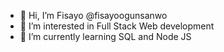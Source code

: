 - 👋 Hi, I’m Fisayo @fisayoogunsanwo
- 👀 I’m interested in Full Stack Web development
- 🌱 I’m currently learning SQL and Node JS


<!---
fisayoogunsanwo/fisayoogunsanwo is a ✨ special ✨ repository because its `README.md` (this file) appears on your GitHub profile.
You can click the Preview link to take a look at your changes.
- 💞️ I’m looking to collaborate on ...
- 📫 How to reach me ...
--->
